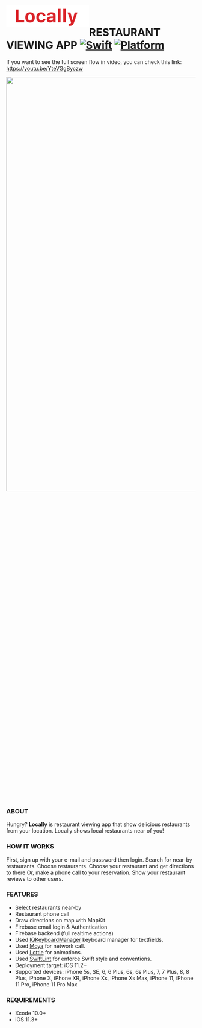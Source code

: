 <img src="/ScreenImages/locallyLogo.png" width="220" style="max-width:100%;" align= "left"/><br>  
# RESTAURANT VIEWING APP [![Swift](https://img.shields.io/badge/Swift-5.0-orange.svg)]() [![Platform](https://img.shields.io/badge/platform-iOS-lightgrey.svg)]()

If you want to see the full screen flow in video, you can check this link: 
https://youtu.be/YteVGgByczw

<img src="LocallyScreens.png" width="650" height= "1100" align= "left"/>&nbsp;
<br><br><br><br><br><br><br><br><br><br><br><br><br><br><br><br><br><br><br><br><br><br><br><br><br><br><br><br><br><br><br><br><br><br><br><br><br><br><br><br><br><br><br><br><br><br><br><br>
  
### ABOUT
Hungry? <b>Locally</b> is restaurant viewing app that show delicious restaurants from your location. Locally shows local restaurants near of you! 

### HOW IT WORKS

First, sign up with your e-mail and password then login.
Search for near-by restaurants.
Choose restaurants.
Choose your restaurant and get directions to there
Or, make a phone call to your reservation.
Show your restaurant reviews to other users.

### FEATURES
<ul>
<li>Select restaurants near-by</li>
<li>Restaurant phone call</li>
<li>Draw directions on map with MapKit</li>
<li>Firebase email login & Authentication</li>
<li>Firebase backend (full realtime actions)</li>
<li>Used <a href="https://github.com/hackiftekhar/IQKeyboardManager">IQKeyboardManager</a> keyboard manager for textfields.
<li>Used <a href="https://github.com/Moya/Moya">Moya</a> for network call.
<li>Used <a href="https://github.com/airbnb/lottie-ios">Lottie</a> for animations.
<li>Used <a href="https://github.com/realm/SwiftLint">SwiftLint</a> for enforce Swift style and conventions.
<li>Deployment target: iOS 11.2+</li>
<li>Supported devices: iPhone 5s, SE, 6, 6 Plus, 6s, 6s Plus, 7, 7 Plus, 8, 8 Plus, iPhone X, iPhone XR, iPhone Xs, iPhone Xs Max, iPhone 11, iPhone 11 Pro, iPhone 11 Pro Max </li>
</ul>

### REQUIREMENTS
<ul><li>Xcode 10.0+</li>
<li>iOS 11.3+</li>
</ul> 
</p>


